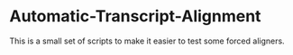 # Automatic-Transcript-Alignment

This is a small set of scripts to make it easier to test some forced aligners.
